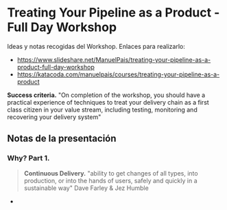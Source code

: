 # Treating Your Pipeline as a Product - Full Day Workshop

Ideas y notas recogidas del Workshop. Enlaces para realizarlo:

- https://www.slideshare.net/ManuelPais/treating-your-pipeline-as-a-product-full-day-workshop
- https://katacoda.com/manuelpais/courses/treating-your-pipeline-as-a-product

**Success criteria.**  "On completion of the workshop, you should have a practical experience of techniques to treat your delivery chain as a first class citizen in your value stream, including testing, monitoring and recovering your delivery system"

## Notas de la presentación

### Why? Part 1.

> **Continuous Delivery.** "ability to get changes of all types, into production, or into the hands of users, safely and quickly in a sustainable way" Dave Farley & Jez Humble



 



- 
